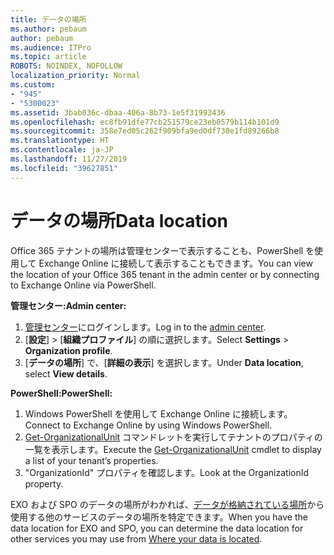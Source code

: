 ```yaml
---
title: データの場所
ms.author: pebaum
author: pebaum
ms.audience: ITPro
ms.topic: article
ROBOTS: NOINDEX, NOFOLLOW
localization_priority: Normal
ms.custom:
- "945"
- "5300023"
ms.assetid: 3bab036c-dbaa-406a-8b73-1e5f31993436
ms.openlocfilehash: ec8fb91dfe77cb251579ce23eb0579b114b101d9
ms.sourcegitcommit: 358e7ed05c262f909bfa9ed0df730e1fd89266b8
ms.translationtype: HT
ms.contentlocale: ja-JP
ms.lasthandoff: 11/27/2019
ms.locfileid: "39627851"
---
```

# <a name="data-location"></a><span data-ttu-id="ac0e4-102">データの場所</span><span class="sxs-lookup"><span data-stu-id="ac0e4-102">Data location</span></span>

<span data-ttu-id="ac0e4-103">Office 365 テナントの場所は管理センターで表示することも、PowerShell を使用して Exchange Online に接続して表示することもできます。</span><span class="sxs-lookup"><span data-stu-id="ac0e4-103">You can view the location of your Office 365 tenant in the admin center or by connecting to Exchange Online via PowerShell.</span></span>


<span data-ttu-id="ac0e4-104">**管理センター:**</span><span class="sxs-lookup"><span data-stu-id="ac0e4-104">**Admin center:**</span></span>
1. <span data-ttu-id="ac0e4-105">[管理センター](https://admin.microsoft.com/Adminportal/Home)にログインします。</span><span class="sxs-lookup"><span data-stu-id="ac0e4-105">Log in to the [admin center](https://admin.microsoft.com/Adminportal/Home).</span></span>
2. <span data-ttu-id="ac0e4-106">[**設定**]  >  [**組織プロファイル**] の順に選択します。</span><span class="sxs-lookup"><span data-stu-id="ac0e4-106">Select **Settings** > **Organization profile**.</span></span>
3. <span data-ttu-id="ac0e4-107">[**データの場所**] で、[**詳細の表示**] を選択します。</span><span class="sxs-lookup"><span data-stu-id="ac0e4-107">Under **Data location**, select **View details**.</span></span>


<span data-ttu-id="ac0e4-108">**PowerShell:**</span><span class="sxs-lookup"><span data-stu-id="ac0e4-108">**PowerShell:**</span></span>
1. <span data-ttu-id="ac0e4-109">Windows PowerShell を使用して Exchange Online に接続します。</span><span class="sxs-lookup"><span data-stu-id="ac0e4-109">Connect to Exchange Online by using Windows PowerShell.</span></span>
2. <span data-ttu-id="ac0e4-110">[Get-OrganizationalUnit](https://docs.microsoft.com/powershell/module/exchange/active-directory/get-organizationalunit) コマンドレットを実行してテナントのプロパティの一覧を表示します。</span><span class="sxs-lookup"><span data-stu-id="ac0e4-110">Execute the [Get-OrganizationalUnit](https://docs.microsoft.com/powershell/module/exchange/active-directory/get-organizationalunit) cmdlet to display a list of your tenant’s properties.</span></span> 
3. <span data-ttu-id="ac0e4-111">"OrganizationId" プロパティを確認します。</span><span class="sxs-lookup"><span data-stu-id="ac0e4-111">Look at the OrganizationId property.</span></span>

<span data-ttu-id="ac0e4-112">EXO および SPO のデータの場所がわかれば、[データが格納されている場所](https://products.office.com/where-is-your-data-located)から使用する他のサービスのデータの場所を特定できます。</span><span class="sxs-lookup"><span data-stu-id="ac0e4-112">When you have the data location for EXO and SPO, you can determine the data location for other services you may use from [Where your data is located](https://products.office.com/where-is-your-data-located).</span></span>